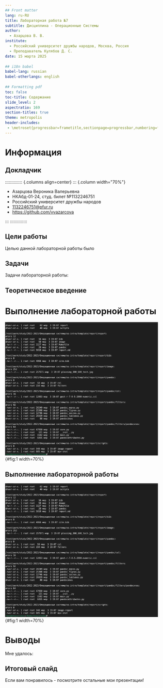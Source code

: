 ```yaml
---
## Front matter
lang: ru-RU
title: Лабораторная работа №7
subtitle: Дисциплина - Операционные Системы
author:
  - Азарцова В. В.
institute:
  - Российский университет дружбы народов, Москва, Россия
  - Преподаватель Кулябов Д. С.
date: 15 марта 2025

## i18n babel
babel-lang: russian
babel-otherlangs: english

## Formatting pdf
toc: false
toc-title: Содержание
slide_level: 2
aspectratio: 169
section-titles: true
theme: metropolis
header-includes:
 - \metroset{progressbar=frametitle,sectionpage=progressbar,numbering=fraction}
---
```


# Информация

## Докладчик

:::::::::::::: {.columns align=center}
::: {.column width="70%"}

  * Азарцова Вероника Валерьевна
  * НКАбд-01-24, студ. билет №1132246751
  * Российский университет дружбы народов
  * [1132246751@pfur.ru](mailto:1132246751@pfur.ru)
  * <https://github.com/vvazarcova>

:::
::::::::::::::

## Цели работы

Целью данной лабораторной работы было 

## Задачи

Задачи лабораторной работы: 

## Теоретическое введение



# Выполнение лабораторной работы

![Название](image/1.png){#fig:1 width=70%}

## Выполнение лабораторной работы

![Название](image/1.png){#fig:1 width=70%}

# Выводы

Мне удалось:  

## Итоговый слайд

Если вам понравилось - посмотрите остальные мои презентации!



